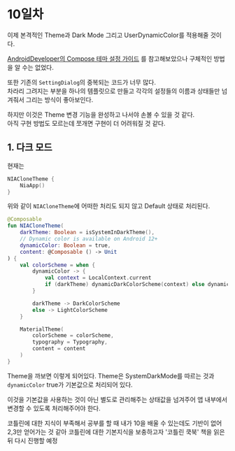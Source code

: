 # 10일차

이제 본격적인 Theme과 Dark Mode 그리고 UserDynamicColor를 적용해줄 것이다.

[AndroidDeveloper의 Compose 테마 설정 가이드](https://developer.android.com/codelabs/jetpack-compose-theming?hl=ko#0) 를 참고해보았으나 구체적인 방법을 알 수는 없었다.

또한 기존의 `SettingDialog`의 중복되는 코드가 너무 많다.   
차라리 그려지는 부분을 하나의 템플릿으로 만들고 각각의 설정들의 이름과 상태들만 넘겨줘서 그리는 방식이 좋아보인다.

하지만 이것은 Theme 변경 기능을 완성하고 나서야 손볼 수 있을 것 같다.   
아직 구현 방법도 모르는데 쪼개면 구현이 더 어려워질 것 같다.

## 1. 다크 모드
현재는 
```kotlin
NIACloneTheme {
    NiaApp()
}
```
위와 같이 `NIACloneTheme`에 어떠한 처리도 되지 않고 Default 상태로 처리된다.
```kotlin
@Composable
fun NIACloneTheme(
    darkTheme: Boolean = isSystemInDarkTheme(),
    // Dynamic color is available on Android 12+
    dynamicColor: Boolean = true,
    content: @Composable () -> Unit
) {
    val colorScheme = when {
        dynamicColor -> {
            val context = LocalContext.current
            if (darkTheme) dynamicDarkColorScheme(context) else dynamicLightColorScheme(context)
        }

        darkTheme -> DarkColorScheme
        else -> LightColorScheme
    }

    MaterialTheme(
        colorScheme = colorScheme,
        typography = Typography,
        content = content
    )
}
```
Theme을 까보면 이렇게 되어있다. Theme은 SystemDarkMode를 따르는 것과 `dynamicColor` true가 기본값으로 처리되어 있다.

이것을 기본값을 사용하는 것이 아닌 별도로 관리해주는 상태값을 넘겨주어 앱 내부에서 변경할 수 있도록 처리해주어야 한다.

코틀린에 대한 지식이 부족해서 공부를 할 때 내가 10을 배울 수 있는데도 기반이 없어 2,3만 얻어가는 것 같아 코틀린에 대한 기본지식을 보충하고자 '코틀린 쿡북' 책을 읽은 뒤 다시 진행할 예정